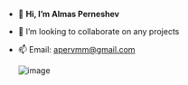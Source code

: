 - 👋 **Hi, I’m Almas Perneshev**
- 💞️ I’m looking to collaborate on any projects
- 📫 Email: apervmm@gmail.com

  ![image](https://github.com/apervmm/apervmm/assets/114273717/16fd83ee-1c78-47ab-b3b8-f763a9be4d05)


<!---
apervmm/apervmm is a ✨ special ✨ repository because its `README.md` (this file) appears on your GitHub profile.
You can click the Preview link to take a look at your changes.
--->
